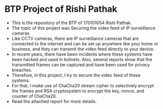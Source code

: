 # BTP Project of Rishi Pathak

- This is the repository of the BTP of 170101054 Rishi Pathak.
- The topic of this project was Securing the video feed of IP surveillance cameras
- Like CCTV cameras, there are IP surveillance cameras that are connected to the internet and can be set up anywhere like your home or business, and they can transmit the video feed directly to your device.
- In recent years, there have been incidents where these systems have been hacked and used in botnets. Also, several reports show that the transmitted frames can be captured and have been used for privacy breaches.
- Therefore, in this project, I try to secure the video feed of these systems.
- For that, I make use of ChaCha20 stream cipher to selectively encrypt the frames and RSA cryptosystem to encrypt the key, nonce, and counter of ChaCha20.
- Read the attached report for more details.
